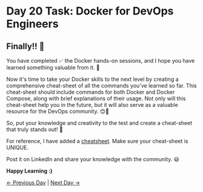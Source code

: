 # Day 20 Task: Docker for DevOps Engineers

## Finally!! 🎉

You have completed ✅ the Docker hands-on sessions, and I hope you have learned something valuable from it. 🙌

Now it's time to take your Docker skills to the next level by creating a comprehensive cheat-sheet of all the commands you've learned so far. This cheat-sheet should include commands for both Docker and Docker Compose, along with brief explanations of their usage. Not only will this cheat-sheet help you in the future, but it will also serve as a valuable resource for the DevOps community. 😊🙌

So, put your knowledge and creativity to the test and create a cheat-sheet that truly stands out! 🚀

For reference, I have added a [cheatsheet](https://cdn.hashnode.com/res/hashnode/image/upload/v1670863735841/r6xdXpsap.png?auto=compress,format&format=webp). Make sure your cheat-sheet is UNIQUE.

Post it on LinkedIn and share your knowledge with the community. 😃

**Happy Learning :)**

[← Previous Day](../day19/README.md) | [Next Day →](../day21/README.md)
